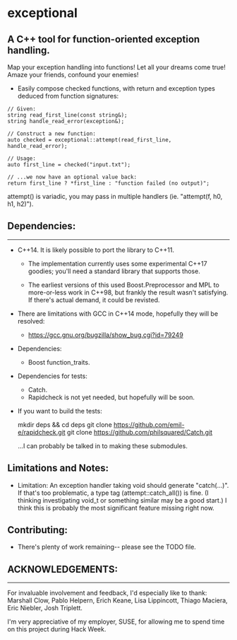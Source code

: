 # exceptional

## A C++ tool for function-oriented exception handling. 
Map your exception handling into functions! 
Let all your dreams come true! 
Amaze your friends, confound your enemies!

* Easily compose checked functions, with return and exception types deduced from function signatures:
```
// Given:
string read_first_line(const string&);
string handle_read_error(exception&);

// Construct a new function:
auto checked = exceptional::attempt(read_first_line, handle_read_error);

// Usage:
auto first_line = checked("input.txt");

// ...we now have an optional value back:
return first_line ? *first_line : "function failed (no output)";
```

attempt() is variadic, you may pass in multiple handlers (ie. "attempt(f, h0, h1, h2)").

## Dependencies:
---

* C++14. It is likely possible to port the library to C++11.
	- The implementation currently uses some experimental C++17 goodies; you'll need a standard
	library that supports those.

	- The earliest versions of this used Boost.Preprocessor and MPL to more-or-less
	work in C++98, but frankly the result wasn't satisfying. If there's actual demand,
	it could be revisted.

* There are limitations with GCC in C++14 mode, hopefully they will be resolved:
	- https://gcc.gnu.org/bugzilla/show_bug.cgi?id=79249

* Dependencies:
	- Boost function_traits.

* Dependencies for tests:
	- Catch.
	- Rapidcheck is not yet needed, but hopefully will be soon.

* If you want to build the tests:

	mkdir deps && cd deps
	git clone https://github.com/emil-e/rapidcheck.git
	git clone https://github.com/philsquared/Catch.git

	...I can probably be talked in to making these submodules.

## Limitations and Notes:

* Limitation: An exception handler taking void should generate "catch(...)". If that's too 
problematic, a type tag (attempt::catch_all()) is fine. (I thinking investigating void_t or something similar may be a good start.) I
think this is probably the most significant feature missing right now.

## Contributing:

* There's plenty of work remaining-- please see the TODO file. 

## ACKNOWLEDGEMENTS:
---

For invaluable involvement and feedback, I'd especially like to thank:
Marshall Clow, Pablo Helpern, Erich Keane, Lisa Lippincott, Thiago Maciera, Eric Niebler, Josh Triplett.

I'm very appreciative of my employer, SUSE, for allowing me to spend time on this project during Hack Week.

